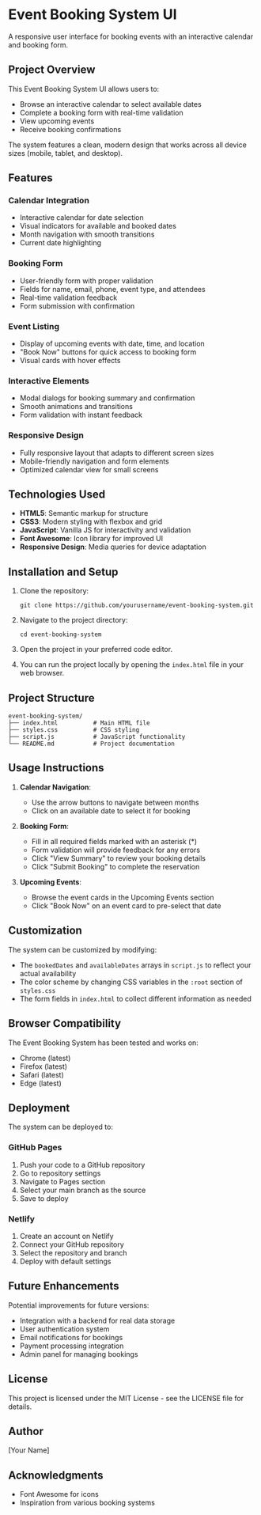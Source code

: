 # Event Booking System UI

A responsive user interface for booking events with an interactive calendar and booking form.

## Project Overview

This Event Booking System UI allows users to:
- Browse an interactive calendar to select available dates
- Complete a booking form with real-time validation
- View upcoming events
- Receive booking confirmations

The system features a clean, modern design that works across all device sizes (mobile, tablet, and desktop).

## Features

### Calendar Integration
- Interactive calendar for date selection
- Visual indicators for available and booked dates
- Month navigation with smooth transitions
- Current date highlighting

### Booking Form
- User-friendly form with proper validation
- Fields for name, email, phone, event type, and attendees
- Real-time validation feedback
- Form submission with confirmation

### Event Listing
- Display of upcoming events with date, time, and location
- "Book Now" buttons for quick access to booking form
- Visual cards with hover effects

### Interactive Elements
- Modal dialogs for booking summary and confirmation
- Smooth animations and transitions
- Form validation with instant feedback

### Responsive Design
- Fully responsive layout that adapts to different screen sizes
- Mobile-friendly navigation and form elements
- Optimized calendar view for small screens

## Technologies Used

- **HTML5**: Semantic markup for structure
- **CSS3**: Modern styling with flexbox and grid
- **JavaScript**: Vanilla JS for interactivity and validation
- **Font Awesome**: Icon library for improved UI
- **Responsive Design**: Media queries for device adaptation

## Installation and Setup

1. Clone the repository:
   ```
   git clone https://github.com/yourusername/event-booking-system.git
   ```

2. Navigate to the project directory:
   ```
   cd event-booking-system
   ```

3. Open the project in your preferred code editor.

4. You can run the project locally by opening the `index.html` file in your web browser.

## Project Structure

```
event-booking-system/
├── index.html          # Main HTML file
├── styles.css          # CSS styling
├── script.js           # JavaScript functionality
└── README.md           # Project documentation
```

## Usage Instructions

1. **Calendar Navigation**: 
   - Use the arrow buttons to navigate between months
   - Click on an available date to select it for booking

2. **Booking Form**:
   - Fill in all required fields marked with an asterisk (*)
   - Form validation will provide feedback for any errors
   - Click "View Summary" to review your booking details
   - Click "Submit Booking" to complete the reservation

3. **Upcoming Events**:
   - Browse the event cards in the Upcoming Events section
   - Click "Book Now" on an event card to pre-select that date

## Customization

The system can be customized by modifying:

- The `bookedDates` and `availableDates` arrays in `script.js` to reflect your actual availability
- The color scheme by changing CSS variables in the `:root` section of `styles.css`
- The form fields in `index.html` to collect different information as needed

## Browser Compatibility

The Event Booking System has been tested and works on:
- Chrome (latest)
- Firefox (latest)
- Safari (latest)
- Edge (latest)

## Deployment

The system can be deployed to:

### GitHub Pages

1. Push your code to a GitHub repository
2. Go to repository settings
3. Navigate to Pages section
4. Select your main branch as the source
5. Save to deploy

### Netlify

1. Create an account on Netlify
2. Connect your GitHub repository
3. Select the repository and branch
4. Deploy with default settings

## Future Enhancements

Potential improvements for future versions:
- Integration with a backend for real data storage
- User authentication system
- Email notifications for bookings
- Payment processing integration
- Admin panel for managing bookings

## License

This project is licensed under the MIT License - see the LICENSE file for details.

## Author

[Your Name]

## Acknowledgments

- Font Awesome for icons
- Inspiration from various booking systems
